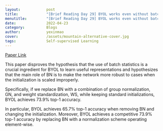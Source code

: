 ```yaml
---
layout:            post
title:             "[Brief Reading Day 29] BYOL works even without batch statistics"
menutitle:         "[Brief Reading Day 29] BYOL works even without batch statistics"
date:              2022-04-23
category:          Blogs
author:            yexinmao
cover:             /assets/mountain-alternative-cover.jpg
tags:              Self-supervised Learning
---
```


[Paper Link](https://arxiv.org/pdf/2010.10241)

This paper disproves the hypothesis that the use of batch statistics is a crucial ingredient for BYOL to learn useful representations and hypothesizes that the main role of BN is to make the network more robust to cases when the initialization is scaled improperly. 

Specifically, if we replace BN with a combination of group normalization, GN, and weight standardization, WS, while keeping standard initializations, BYOL achieves 73.9% top-1 accuracy.

In particular, BYOL achieves 65.7% top-1 accuracy when removing BN and changing the initialization. Moreover, BYOL achieves a competitive 73.9% top-1 accuracy by replacing BN with a normalization scheme operating element-wise.

